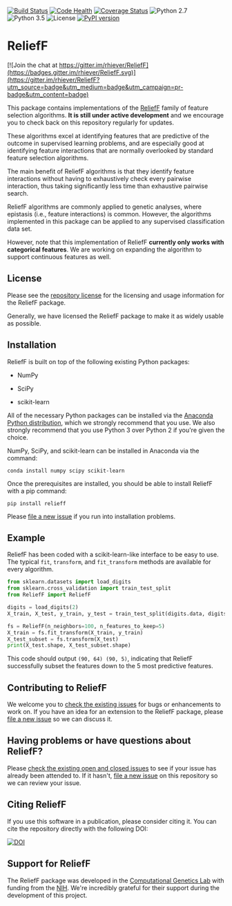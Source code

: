 [![Build Status](https://travis-ci.org/rhiever/ReliefF.svg?branch=master)](https://travis-ci.org/rhiever/ReliefF)
[![Code Health](https://landscape.io/github/rhiever/ReliefF/master/landscape.svg?style=flat)](https://landscape.io/github/rhiever/ReliefF/master)
[![Coverage Status](https://coveralls.io/repos/github/rhiever/ReliefF/badge.svg?branch=master)](https://coveralls.io/github/rhiever/ReliefF?branch=master)
![Python 2.7](https://img.shields.io/badge/python-2.7-blue.svg)
![Python 3.5](https://img.shields.io/badge/python-3.5-blue.svg)
![License](https://img.shields.io/badge/license-MIT%20License-blue.svg)
[![PyPI version](https://badge.fury.io/py/ReliefF.svg)](https://badge.fury.io/py/ReliefF)

# ReliefF

[![Join the chat at https://gitter.im/rhiever/ReliefF](https://badges.gitter.im/rhiever/ReliefF.svg)](https://gitter.im/rhiever/ReliefF?utm_source=badge&utm_medium=badge&utm_campaign=pr-badge&utm_content=badge)

This package contains implementations of the [ReliefF](https://en.wikipedia.org/wiki/Relief_(feature_selection)) family of feature selection algorithms. **It is still under active development** and we encourage you to check back on this repository regularly for updates.

These algorithms excel at identifying features that are predictive of the outcome in supervised learning problems, and are especially good at identifying feature interactions that are normally overlooked by standard feature selection algorithms.

The main benefit of ReliefF algorithms is that they identify feature interactions without having to exhaustively check every pairwise interaction, thus taking significantly less time than exhaustive pairwise search.

ReliefF algorithms are commonly applied to genetic analyses, where epistasis (i.e., feature interactions) is common. However, the algorithms implemented in this package can be applied to any supervised classification data set.

However, note that this implementation of ReliefF **currently only works with categorical features**. We are working on expanding the algorithm to support continuous features as well.

## License

Please see the [repository license](https://github.com/rhiever/ReliefF/blob/master/LICENSE) for the licensing and usage information for the ReliefF package.

Generally, we have licensed the ReliefF package to make it as widely usable as possible.

## Installation

ReliefF is built on top of the following existing Python packages:

* NumPy

* SciPy

* scikit-learn

All of the necessary Python packages can be installed via the [Anaconda Python distribution](https://www.continuum.io/downloads), which we strongly recommend that you use. We also strongly recommend that you use Python 3 over Python 2 if you're given the choice.

NumPy, SciPy, and scikit-learn can be installed in Anaconda via the command:

```
conda install numpy scipy scikit-learn
```

Once the prerequisites are installed, you should be able to install ReliefF with a pip command:

```
pip install relieff
```

Please [file a new issue](https://github.com/rhiever/ReliefF/issues/new) if you run into installation problems.

## Example

ReliefF has been coded with a scikit-learn-like interface to be easy to use. The typical `fit`, `transform`, and `fit_transform` methods are available for every algorithm.

```python
from sklearn.datasets import load_digits
from sklearn.cross_validation import train_test_split
from ReliefF import ReliefF

digits = load_digits(2)
X_train, X_test, y_train, y_test = train_test_split(digits.data, digits.target)

fs = ReliefF(n_neighbors=100, n_features_to_keep=5)
X_train = fs.fit_transform(X_train, y_train)
X_test_subset = fs.transform(X_test)
print(X_test.shape, X_test_subset.shape)
```

This code should output `(90, 64) (90, 5)`, indicating that ReliefF successfully subset the features down to the 5 most predictive features.

## Contributing to ReliefF

We welcome you to [check the existing issues](https://github.com/rhiever/ReliefF/issues/) for bugs or enhancements to work on. If you have an idea for an extension to the ReliefF package, please [file a new issue](https://github.com/rhiever/ReliefF/issues/new) so we can discuss it.

## Having problems or have questions about ReliefF?

Please [check the existing open and closed issues](https://github.com/rhiever/ReliefF/issues?utf8=%E2%9C%93&q=is%3Aissue) to see if your issue has already been attended to. If it hasn't, [file a new issue](https://github.com/rhiever/ReliefF/issues/new) on this repository so we can review your issue.

## Citing ReliefF

If you use this software in a publication, please consider citing it. You can cite the repository directly with the following DOI:

[![DOI](https://zenodo.org/badge/20747/rhiever/ReliefF.svg)](https://zenodo.org/badge/latestdoi/20747/rhiever/ReliefF)

## Support for ReliefF

The ReliefF package was developed in the [Computational Genetics Lab](http://epistasis.org) with funding from the [NIH](http://www.nih.gov). We're incredibly grateful for their support during the development of this project.
